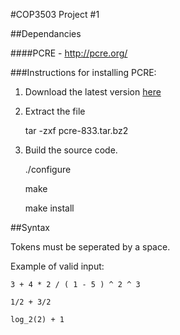 #COP3503 Project #1

##Dependancies

####PCRE - http://pcre.org/

###Instructions for installing PCRE:

1. Download the latest version [here](http://ftp.csx.cam.ac.uk/pub/software/programming/pcre/)

2. Extract the file

    tar -zxf pcre-833.tar.bz2 

3. Build the source code. 

    ./configure

    make 

    make install

##Syntax

Tokens must be seperated by a space.

Example of valid input:

    3 + 4 * 2 / ( 1 - 5 ) ^ 2 ^ 3
    
    1/2 + 3/2
    
    log_2(2) + 1
